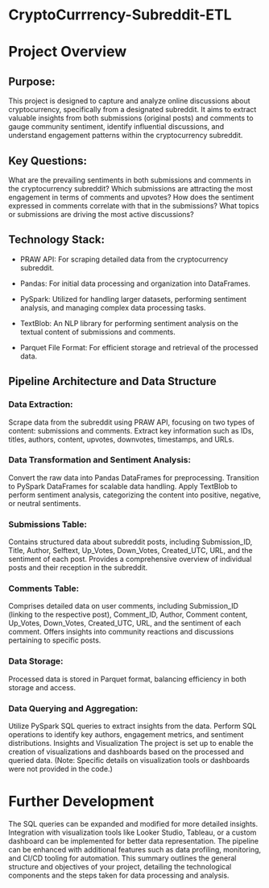 # CryptoCurrrency-Subreddit-ETL

# Project Overview
## Purpose:
This project is designed to capture and analyze online discussions about cryptocurrency, specifically from a designated subreddit. It aims to extract valuable insights from both submissions (original posts) and comments to gauge community sentiment, identify influential discussions, and understand engagement patterns within the cryptocurrency subreddit.

## Key Questions:

What are the prevailing sentiments in both submissions and comments in the cryptocurrency subreddit?
Which submissions are attracting the most engagement in terms of comments and upvotes?
How does the sentiment expressed in comments correlate with that in the submissions?
What topics or submissions are driving the most active discussions?

## Technology Stack:

- PRAW API: For scraping detailed data from the cryptocurrency subreddit.
  
- Pandas: For initial data processing and organization into DataFrames.
  
- PySpark: Utilized for handling larger datasets, performing sentiment analysis, and managing complex data processing tasks.

- TextBlob: An NLP library for performing sentiment analysis on the textual content of submissions and comments.

- Parquet File Format: For efficient storage and retrieval of the processed data.

## Pipeline Architecture and Data Structure

### Data Extraction:

Scrape data from the subreddit using PRAW API, focusing on two types of content: submissions and comments.
Extract key information such as IDs, titles, authors, content, upvotes, downvotes, timestamps, and URLs.

### Data Transformation and Sentiment Analysis:

Convert the raw data into Pandas DataFrames for preprocessing.
Transition to PySpark DataFrames for scalable data handling.
Apply TextBlob to perform sentiment analysis, categorizing the content into positive, negative, or neutral sentiments.

### Submissions Table:

Contains structured data about subreddit posts, including Submission_ID, Title, Author, Selftext, Up_Votes, Down_Votes, Created_UTC, URL, and the sentiment of each post.
Provides a comprehensive overview of individual posts and their reception in the subreddit.

### Comments Table:

Comprises detailed data on user comments, including Submission_ID (linking to the respective post), Comment_ID, Author, Comment content, Up_Votes, Down_Votes, Created_UTC, URL, and the sentiment of each comment.
Offers insights into community reactions and discussions pertaining to specific posts.

### Data Storage:

Processed data is stored in Parquet format, balancing efficiency in both storage and access.

### Data Querying and Aggregation:

Utilize PySpark SQL queries to extract insights from the data.
Perform SQL operations to identify key authors, engagement metrics, and sentiment distributions.
Insights and Visualization
The project is set up to enable the creation of visualizations and dashboards based on the processed and queried data. (Note: Specific details on visualization tools or dashboards were not provided in the code.)

# Further Development
The SQL queries can be expanded and modified for more detailed insights.
Integration with visualization tools like Looker Studio, Tableau, or a custom dashboard can be implemented for better data representation.
The pipeline can be enhanced with additional features such as data profiling, monitoring, and CI/CD tooling for automation.
This summary outlines the general structure and objectives of your project, detailing the technological components and the steps taken for data processing and analysis.
